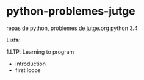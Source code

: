 
python-problemes-jutge
======================

repas de python, problemes de jutge.org
python 3.4

**Lists**:

1.LTP: Learning to program
  * introduction
  * first loops
